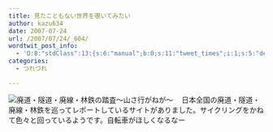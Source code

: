 ```yaml
---
title: 見たこともない世界を覗いてみたい
author: kazu634
date: 2007-07-24
url: /2007/07/24/_604/
wordtwit_post_info:
  - 'O:8:"stdClass":13:{s:6:"manual";b:0;s:11:"tweet_times";i:1;s:5:"delay";i:0;s:7:"enabled";i:1;s:10:"separation";s:2:"60";s:7:"version";s:3:"3.7";s:14:"tweet_template";b:0;s:6:"status";i:2;s:6:"result";a:0:{}s:13:"tweet_counter";i:2;s:13:"tweet_log_ids";a:1:{i:0;i:3089;}s:9:"hash_tags";a:0:{}s:8:"accounts";a:1:{i:0;s:7:"kazu634";}}'
categories:
  - つれづれ

---
```

<div class="section">
<p>
<a href="http://yamaiga.com/" onclick="__gaTracker('send', 'event', 'outbound-article', 'http://yamaiga.com/', '');" target="_blank"><img align="left" alt="廃道・隧道・廃線・林鉄の踏査～山さ行がねが～" src="http://img.simpleapi.net/small/http://yamaiga.com/" border="0" /></a>
</p>
  
<p>
    　日本全国の廃道・隧道・廃線・林鉄を巡ってレポートしているサイトがありました。サイクリングをかねて色々と回っているようです。自転車がほしくなるなー
</p>
</div>